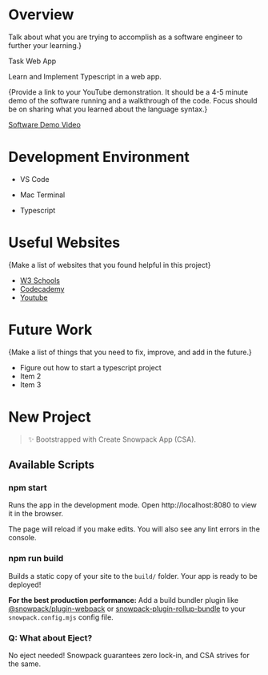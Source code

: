 # Overview

Talk about what you are trying to accomplish as a software engineer to further your learning.}

Task Web App

Learn and Implement Typescript in a web app.

{Provide a link to your YouTube demonstration. It should be a 4-5 minute demo of the software running and a walkthrough of the code. Focus should be on sharing what you learned about the language syntax.}

[Software Demo Video](http://youtube.link.goes.here)

# Development Environment

- VS Code 
- Mac Terminal

- Typescript


# Useful Websites

{Make a list of websites that you found helpful in this project}

- [W3 Schools](https://www.w3schools.com/typescript/)
- [Codecademy](https://www.codecademy.com/learn/learn-typescript)
- [Youtube](https://youtu.be/jBmrduvKl5w?si=eFtUJT0V8ooA8ORg)

# Future Work

{Make a list of things that you need to fix, improve, and add in the future.}

- Figure out how to start a typescript project
- Item 2
- Item 3

# New Project

> ✨ Bootstrapped with Create Snowpack App (CSA).

## Available Scripts

### npm start

Runs the app in the development mode.
Open http://localhost:8080 to view it in the browser.

The page will reload if you make edits.
You will also see any lint errors in the console.

### npm run build

Builds a static copy of your site to the `build/` folder.
Your app is ready to be deployed!

**For the best production performance:** Add a build bundler plugin like [@snowpack/plugin-webpack](https://github.com/snowpackjs/snowpack/tree/main/plugins/plugin-webpack) or [snowpack-plugin-rollup-bundle](https://github.com/ParamagicDev/snowpack-plugin-rollup-bundle) to your `snowpack.config.mjs` config file.

### Q: What about Eject?

No eject needed! Snowpack guarantees zero lock-in, and CSA strives for the same.
